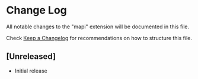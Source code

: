 # Change Log

All notable changes to the "mapi" extension will be documented in this file.

Check [Keep a Changelog](http://keepachangelog.com/) for recommendations on how to structure this file.

## [Unreleased]

- Initial release